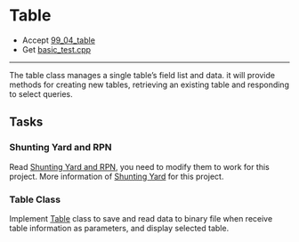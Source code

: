 # Table

- Accept [99_04_table](https://classroom.github.com/a/VYrYRiEC)
- Get [basic_test.cpp](basic_test.cpp)

---

The table class manages a single table’s field list and data. it will provide methods for creating new tables, retrieving an existing table and responding to select queries.

## Tasks

### Shunting Yard and RPN

Read [Shunting Yard and RPN](https://github.com/CS-PCC/CS3A_Assignments/tree/master/assignments/15_07_rpn_shunting_yard), you need to modify them to work for this project. More information of [Shunting Yard](https://docs.google.com/document/d/10gkTxWiJvixlj9izr0InLjDma6FUo2kpLjfDj9RtSOY/edit?usp=sharing) for this project.

### Table Class

Implement [Table](table.h) class to save and read data to binary file when receive table information as parameters, and display selected table.
